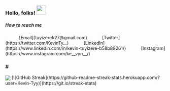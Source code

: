 ### Hello, folks! <img src="https://raw.githubusercontent.com/MartinHeinz/MartinHeinz/master/wave.gif" width="30px">
<!--
**Kevin-Tyy/Kevin-Tyy** is a ✨ _special_ ✨ repository because its `README.md` (this file) appears on your GitHub profile.

Here are some ideas to get you started:

- 🔭 I’m currently working on something Mindblowing...
- 🌱 I’m currently learning somthing new...
- 👯 I’m looking to collaborate on any project...
- ⚡ Fun fact: ...
-->
<h5>How to reach me</h5>
&nbsp;&nbsp;&nbsp;&nbsp;&nbsp;&nbsp;&nbsp;&nbsp;&nbsp;&nbsp; [Email](tuyizerek27@gmail.com)
&nbsp;&nbsp;&nbsp;&nbsp;&nbsp;&nbsp;&nbsp;&nbsp;&nbsp;&nbsp; [Twitter](https://twitter.com/KevinTy__)
&nbsp;&nbsp;&nbsp;&nbsp;&nbsp;&nbsp;&nbsp;&nbsp;&nbsp;&nbsp; [LinkedIn](https://www.linkedin.com/in/kevin-tuyizere-b58b89261/)
&nbsp;&nbsp;&nbsp;&nbsp;&nbsp;&nbsp;&nbsp;&nbsp;&nbsp;&nbsp; [Instagram](https://www.instagram.com/ke__vyn__/)

### \# 
<img align="center" src="https://github-readme-stats.vercel.app/api/<CARD_TYPE>/?username=Kevin-Tyy&theme=onedark" />
[![GitHub Streak](https://github-readme-streak-stats.herokuapp.com/?user=Kevin-Tyy)](https://git.io/streak-stats)
